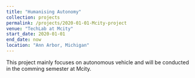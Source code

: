 ```yaml
---
title: "Humanising Autonomy"
collection: projects
permalink: /projects/2020-01-01-Mcity-project
venue: "TechLab at Mcity"
start_date: 2020-01-01
end_date: now
location: "Ann Arbor, Michigan"
---
```


This project mainly focuses on autonomous vehicle and will be conducted in the comming semester at Mcity.